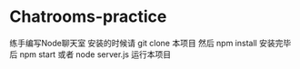 # Chatrooms-practice
练手编写Node聊天室
安装的时候请 git clone 本项目
然后 npm install
安装完毕后 npm start 或者 node server.js 运行本项目
